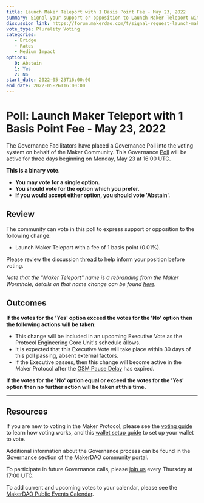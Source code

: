 ```yaml
---
title: Launch Maker Teleport with 1 Basis Point Fee - May 23, 2022
summary: Signal your support or opposition to Launch Maker Teleport with 1 basis point fee.
discussion_link: https://forum.makerdao.com/t/signal-request-launch-maker-teleport-with-1-basis-point-fee/15109
vote_type: Plurality Voting
categories:
   - Bridge
   - Rates
   - Medium Impact
options:
   0: Abstain
   1: Yes
   2: No
start_date: 2022-05-23T16:00:00
end_date: 2022-05-26T16:00:00
---
```

# Poll: Launch Maker Teleport with 1 Basis Point Fee - May 23, 2022

The Governance Facilitators have placed a Governance Poll into the voting system on behalf of the Maker Community. This Governance [Poll](https://community-development.makerdao.com/en/learn/governance/on-chain-gov) will be active for three days beginning on Monday, May 23 at 16:00 UTC.

**This is a binary vote.**
- **You may vote for a single option.**
- **You should vote for the option which you prefer.**
- **If you would accept either option, you should vote 'Abstain'.**

## Review

The community can vote in this poll to express support or opposition to the following change:
* Launch Maker Teleport with a fee of 1 basis point (0.01%).

Please review the discussion [thread](https://forum.makerdao.com/t/signal-request-launch-maker-teleport-with-1-basis-point-fee/15109) to help inform your position before voting.

*Note that the "Maker Teleport" name is a rebranding from the Maker Wormhole, details on that name change can be found [here](https://forum.makerdao.com/t/maker-wormhole-new-name-maker-teleport/15115).*

## Outcomes

**If the votes for the 'Yes' option exceed the votes for the 'No' option then the following actions will be taken:**
* This change will be included in an upcoming Executive Vote as the Protocol Engineering Core Unit's schedule allows.
* It is expected that this Executive Vote will take place within 30 days of this poll passing, absent external factors.
* If the Executive passes, then this change will become active in the Maker Protocol after the [GSM Pause Delay](https://manual.makerdao.com/parameter-index/core/param-gsm-pause-delay) has expired.

**If the votes for the 'No' option equal or exceed the votes for the 'Yes' option then no further action will be taken at this time.**

---

## Resources

If you are new to voting in the Maker Protocol, please see the [voting guide](https://community-development.makerdao.com/en/learn/governance/how-voting-works/) to learn how voting works, and this [wallet setup guide](https://community-development.makerdao.com/en/learn/governance/voting-setup/) to set up your wallet to vote.

Additional information about the Governance process can be found in the [Governance](https://community-development.makerdao.com/en/learn/governance) section of the MakerDAO community portal.

To participate in future Governance calls, please [join us](https://github.com/makerdao/community/tree/master/governance/governance-and-risk-meetings) every Thursday at 17:00 UTC.

To add current and upcoming votes to your calendar, please see the [MakerDAO Public Events Calendar](https://calendar.google.com/calendar/embed?src=makerdao.com_3efhm2ghipksegl009ktniomdk%40group.calendar.google.com&ctz=UTC&mode=week&showCalendars=0&showPrint=0).
